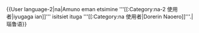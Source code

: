 {{User language-2|na|Amuno eman etsimine '''[[:Category:na-2 使用者|iyugaga ian]]''' isitsiet ituga '''[[:Category:na 使用者|Dorerin Naoero]]'''.|瑙鲁语}} <noinclude>
</noinclude>